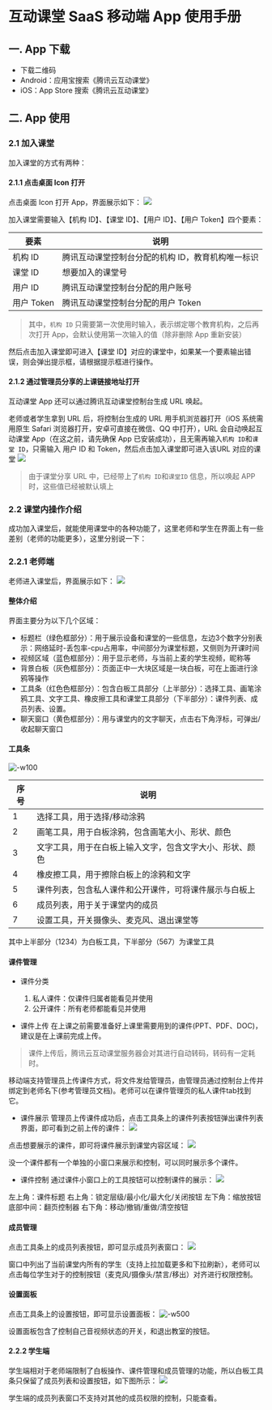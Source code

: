 # 互动课堂 SaaS 移动端 App 使用手册
## 一. App 下载
* 下载二维码
* Android：应用宝搜索《腾讯云互动课堂》
* iOS：App Store 搜索《腾讯云互动课堂》

## 二. App 使用
### 2.1 加入课堂
加入课堂的方式有两种：
#### 2.1.1 点击桌面 Icon 打开
点击桌面 Icon 打开 App，界面展示如下：
![](https://main.qcloudimg.com/raw/5025fbc7eff4dd02864c04bd88213387.png)

加入课堂需要输入【机构 ID】、【课堂 ID】、【用户 ID】、【用户 Token】四个要素：

要素 | 说明
--------- | ---------
机构 ID | 腾讯互动课堂控制台分配的机构 ID，教育机构唯一标识
课堂 ID | 想要加入的课堂号
用户 ID | 腾讯互动课堂控制台分配的用户账号
用户 Token | 腾讯互动课堂控制台分配的用户 Token

> 其中，`机构 ID` 只需要第一次使用时输入，表示绑定哪个教育机构，之后再次打开 App，会默认使用第一次输入的值（除非删除 App 重新安装）

然后点击加入课堂即可进入【课堂 ID】对应的课堂中，如果某一个要素输出错误，则会弹出提示框，请根据提示框进行操作。

#### 2.1.2 通过管理员分享的上课链接地址打开
互动课堂 App 还可以通过腾讯互动课堂控制台生成 URL 唤起。

老师或者学生拿到 URL 后，将控制台生成的 URL 用手机浏览器打开（iOS 系统需用原生 Safari 浏览器打开，安卓可直接在微信、QQ 中打开），URL 会自动唤起互动课堂 App（在这之前，请先确保 App 已安装成功），且无需再输入`机构 ID`和`课堂 ID`，只需输入 用户 ID 和 Token，然后点击加入课堂即可进入该URL 对应的课堂
![](https://main.qcloudimg.com/raw/7b57c2bff7a4ec47d25b79a54fdc2540.png)

> 由于课堂分享 URL 中，已经带上了`机构 ID`和`课堂ID` 信息，所以唤起 APP 时，这些值已经被默认填上

### 2.2 课堂内操作介绍
成功加入课堂后，就能使用课堂中的各种功能了，这里老师和学生在界面上有一些差别（老师的功能更多），这里分别说一下：
### 2.2.1 老师端
老师进入课堂后，界面展示如下：
![](https://main.qcloudimg.com/raw/280cc0f0c7469c3d3f7b9f7803085f92.png)

#### 整体介绍
界面主要分为以下几个区域：

* 标题栏（绿色框部分）：用于展示设备和课堂的一些信息，左边3个数字分别表示：网络延时-丢包率-cpu占用率，中间部分为课堂标题，又侧则为开课时间
* 视频区域（蓝色框部分）：用于显示老师，与当前上麦的学生视频，昵称等
* 背景白板（灰色框部分）：页面正中一大块区域是一块白板，可在上面进行涂鸦等操作
* 工具条（红色色框部分）：包含白板工具部分（上半部分）：选择工具、画笔涂鸦工具、文字工具、橡皮擦工具和课堂工具部分（下半部分）：课件列表、成员列表、设置。
* 聊天窗口（黄色框部分）：用与课堂内的文字聊天，点击右下角浮标，可弹出/收起聊天窗口

#### 工具条
![-w100](https://main.qcloudimg.com/raw/8154053f8ad1010048fab59ca4fb1273.png)

序号 | 说明
--------- | ---------
1 | 选择工具，用于选择/移动涂鸦
2 | 画笔工具，用于白板涂鸦，包含画笔大小、形状、颜色
3 | 文字工具，用于在白板上输入文字，包含文字大小、形状、颜色
4 | 橡皮擦工具，用于擦除白板上的涂鸦和文字
5 | 课件列表，包含私人课件和公开课件，可将课件展示与白板上
6 | 成员列表，用于关于课堂内的成员
7 | 设置工具，开关摄像头、麦克风、退出课堂等

其中上半部分（1234）为白板工具，下半部分（567）为课堂工具


#### 课件管理
* 课件分类
    1. 私人课件：仅课件归属者能看见并使用
    2. 公开课件：所有老师都能看见并使用

* 课件上传
在上课之前需要准备好上课里需要用到的课件(PPT、PDF、DOC)，建议是在上课前完成上传。
> 课件上传后，腾讯云互动课堂服务器会对其进行自动转码，转码有一定耗时。

移动端支持管理员上传课件方式，将文件发给管理员，由管理员通过控制台上传并绑定到老师名下(参考管理员文档)。老师可以在课件管理页的私人课件tab找到它。

* 课件展示
管理员上传课件成功后，点击工具条上的课件列表按钮弹出课件列表界面，即可看到之前上传的课件：
![](https://main.qcloudimg.com/raw/fc93a7af381ed96e65e5cef75e16aee8.png)

点击想要展示的课件，即可将课件展示到课堂内容区域：
![](https://main.qcloudimg.com/raw/9461a91016805a52738256499a6fadcb.png)

没一个课件都有一个单独的小窗口来展示和控制，可以同时展示多个课件。

* 课件控制
通过课件小窗口上的工具按钮可以控制课件的展示：
![](https://main.qcloudimg.com/raw/99ca1b3222bf5669b978430b39339991.png)

左上角：课件标题
右上角：锁定层级/最小化/最大化/关闭按钮
左下角：缩放按钮
底部中间：翻页控制器
右下角：移动/撤销/重做/清空按钮

#### 成员管理
点击工具条上的成员列表按钮，即可显示成员列表窗口：
![](https://main.qcloudimg.com/raw/696ab805539f0a3212c6d14c247b687a.png)

窗口中列出了当前课堂内所有的学生（支持上拉加载更多和下拉刷新），老师可以点击每位学生对于的控制按钮（麦克风/摄像头/禁言/移出）对齐进行权限控制。
#### 设置面板
点击工具条上的设置按钮，即可显示设置面板：
![-w500](https://main.qcloudimg.com/raw/96860d62c2caa32d4461f15df7731780.png)

设置面板包含了控制自己音视频状态的开关，和退出教室的按钮。

#### 2.2.2 学生端
学生端相对于老师端限制了白板操作、课件管理和成员管理的功能，所以白板工具条只保留了成员列表和设置按钮，如下图所示：
![](https://main.qcloudimg.com/raw/4fe49522bc0d8415b4adae24f0571ed3.png)

学生端的成员列表窗口不支持对其他的成员权限的控制，只能查看。
